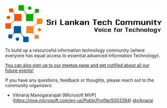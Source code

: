 [![Sri Lankan Tech Community](sltc.png "Sri Lankan Tech Community")](https://www.sltechcommunity.lk/)

To build up a resourceful information technology community (where everyone has equal access to essential advanced Information Technology).

[You can also sign up to our meetup page and get notified about all our future events!](https://www.sltechcommunity.lk/)

If you have any questions, feedback or thoughts, please reach out to the community organizers:

* Viknaraj Manogararajah [Microsoft MVP] (https://mvp.microsoft.com/en-us/PublicProfile/5003394) [@viknaraj](https://twitter.com/viknaraj)